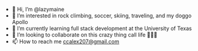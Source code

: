 - 👋 Hi, I’m @lazymaine
- 👀 I’m interested in rock climbing, soccer, skiing, traveling, and my doggo Apollo
- 🌱 I’m currently learning full stack development at the University of Texas
- 💞️ I’m looking to collaborate on this crazy thing call life 🤷🏻‍♂️
- 📫 How to reach me ccalex207@gmail.com

<!---
lazymaine/lazymaine is a ✨ special ✨ repository because its `README.md` (this file) appears on your GitHub profile.
You can click the Preview link to take a look at your changes.
--->

